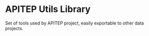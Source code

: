 # APITEP Utils Library

Set of tools used by APITEP project, easily exportable to other data projects.
